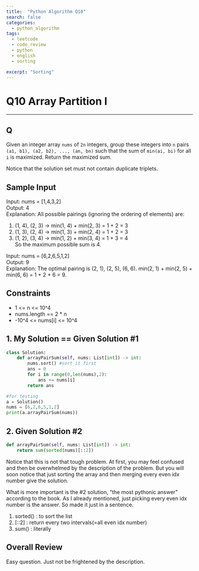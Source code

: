 ```yaml
---
title:  "Python Algorithm Q10"
search: false
categories: 
  - python_algorithm
tags:
  - leetcode
  - code_review
  - python
  - english
  - sorting

excerpt: "Sorting"
---
```


# Q10 Array Partition I
___

## Q
Given an integer array ```nums``` of ```2n``` integers, group these integers into ```n``` pairs ```(a1, b1), (a2, b2), ..., (an, bn)``` such that the sum of ```min(ai, bi)``` for all ```i``` is maximized. Return the maximized sum.
  
Notice that the solution set must not contain duplicate triplets.

## Sample Input

Input: nums = [1,4,3,2]  
Output: 4  
Explanation: All possible pairings (ignoring the ordering of elements) are:  
1. (1, 4), (2, 3) -> min(1, 4) + min(2, 3) = 1 + 2 = 3
2. (1, 3), (2, 4) -> min(1, 3) + min(2, 4) = 1 + 2 = 3
3. (1, 2), (3, 4) -> min(1, 2) + min(3, 4) = 1 + 3 = 4  
So the maximum possible sum is 4.

Input: nums = [6,2,6,5,1,2]  
Output: 9  
Explanation: The optimal pairing is (2, 1), (2, 5), (6, 6). min(2, 1) + min(2, 5) + min(6, 6) = 1 + 2 + 6 = 9.

## Constraints
- 1 <= n <= 10^4
- nums.length == 2 * n
- -10^4 <= nums[i] <= 10^4

## 1. My Solution == Given Solution #1
```py
class Solution:
    def arrayPairSum(self, nums: List[int]) -> int:
        nums.sort() #sort it first
        ans = 0
        for i in range(0,len(nums),2):
            ans += nums[i]
        return ans

#for testing
a = Solution()
nums = [6,2,6,5,1,2]
print(a.arrayPairSum(nums))
```

## 2. Given Solution #2
```py
def arrayPairSum(self, nums: List[int]) -> int:
    return sum(sorted(nums)[::2])
```

Notice that this is not that tough problem. At first, you may feel confused and then be overwhelmed by the description of the problem. But you will soon notice that just sorting the array and then merging every even idx number give the solution.  

What is more important is the #2 solution, "the most pythonic answer" according to the book. As I already mentioned, just picking every even idx number is the answer. So made it just in a sentence.  

1. sorted() : to sort the list
2. [::2] : return every two intervals(=all even idx number)
3. sum() : literally

## Overall Review
Easy question. Just not be frightened by the description.
